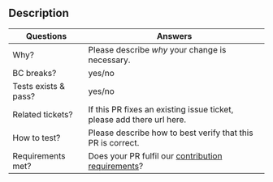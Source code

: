 <!--
Thank you for contributing to Shopware!

Please make sure to fulfil our contribution guideline (https://developers.shopware.com/contributing/contribution-guideline/).

Take the time to edit the "Answers" rows with the necessary information.
Click the form's "Preview button" to make sure the table is functional in GitHub.
-->

## Description

| Questions               | Answers |
|-------------------------|-------------------------------------------------------|
| Why?                    | Please describe *why* your change is necessary. |
| BC breaks?              | yes/no |
| Tests exists & pass?    | yes/no |
| Related tickets?        | If this PR fixes an existing issue ticket, please add there url here. |
| How to test?            | Please describe how to best verify that this PR is correct. |
| Requirements met?       | Does your PR fulfil our [contribution requirements](https://developers.shopware.com/contributing/contribution-guideline/#requirements-for-a-successful-pull-request)? |